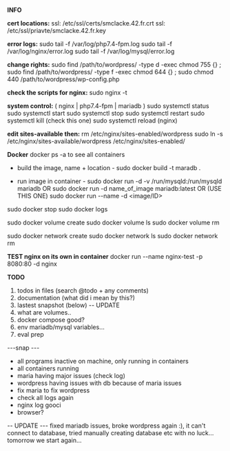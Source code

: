 
**INFO**

**cert locations:**
ssl: /etc/ssl/certs/smclacke.42.fr.crt
ssl: /etc/ssl/priavte/smclacke.42.fr.key

**error logs:**
sudo tail -f /var/log/php7.4-fpm.log
sudo tail -f /var/log/nginx/error.log
sudo tail -f /var/log/mysql/error.log

**change rights:**
sudo find /path/to/wordpress/ -type d -exec chmod 755 {} \;
sudo find /path/to/wordpress/ -type f -exec chmod 644 {} \;
sudo chmod 440 /path/to/wordpress/wp-config.php

**check the scripts for nginx:**
sudo nginx -t

**system control:**
( nginx | php7.4-fpm | mariadb )
sudo systemctl status
sudo systemctl start
sudo systemctl stop
sudo systemctl restart
sudo systemctl kill (check this one)
sudo systemctl reload (nginx)

**edit sites-available then:**
rm /etc/nginx/sites-enabled/wordpress
sudo ln -s /etc/nginx/sites-available/wordpress /etc/nginx/sites-enabled/

**Docker**
docker ps -a to see all containers

- build the image, name + location -
sudo docker build -t maradb .

- run image in container -
sudo docker run -d -v /run/mysqld:/run/mysqld mariadb
OR 
sudo docker run -d name_of_image mariadb:latest
OR (USE THIS ONE)
sudo docker run --name <name> -d <image/ID>

sudo docker stop <container>
sudo docker logs <container>

sudo docker volume create <volume name>
sudo docker volume ls
sudo docker volume rm

sudo docker network create <network name>
sudo docker network ls
sudo docker network rm

**TEST nginx on its own in container**
docker run --name nginx-test -p 8080:80 -d nginx

**TODO**

1) todos in files (search @todo + any comments)
2) documentation (what did i mean by this?)
3) lastest snapshot (below) -- UPDATE
5) what are volumes..
6) docker compose good?
66) env mariadb/mysql variables...
7) eval prep

---snap ---
- all programs inactive on machine, only running in containers
- all containers running 
- maria having major issues (check log)
- wordpress having issues with db because of maria issues
- fix maria to fix wordpress
- check all logs again
- nginx log gooci
- browser? 

-- UPDATE ---
fixed mariadb issues, broke wordpress again :), it can't connect to database, tried manually creating database etc 
with no luck... tomorrow we start again...


